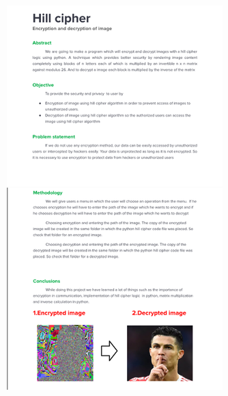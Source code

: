 <img src="https://github.com/ahmedrohailawan/Hill___Cipher/blob/main/readme__files/pg1.png" width="900">
<img src="https://github.com/ahmedrohailawan/Hill___Cipher/blob/main/readme__files/pg2.png" width="900">
